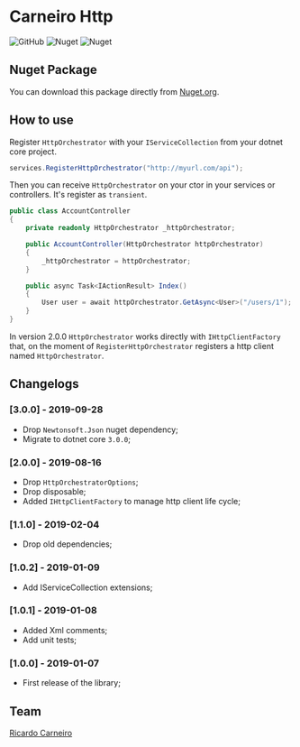 # Carneiro Http

![GitHub](https://img.shields.io/github/license/rjcarneiro/Carneiro.Http?style=flat-square) ![Nuget](https://img.shields.io/nuget/v/Carneiro.Http?style=flat-square) ![Nuget](https://img.shields.io/nuget/dt/Carneiro.Http?style=flat-square)

## Nuget Package

You can download this package directly from [Nuget.org](https://www.nuget.org/packages/Carneiro.Http).

## How to use

Register `HttpOrchestrator` with your `IServiceCollection` from your dotnet core project.

```csharp
services.RegisterHttpOrchestrator("http://myurl.com/api");
```

Then you can receive `HttpOrchestrator` on your ctor in your services or controllers. It's register as `transient`.

```csharp
public class AccountController
{
    private readonly HttpOrchestrator _httpOrchestrator;

    public AccountController(HttpOrchestrator httpOrchestrator)
    {
        _httpOrchestrator = httpOrchestrator;
    }

    public async Task<IActionResult> Index()
    {
        User user = await httpOrchestrator.GetAsync<User>("/users/1");
    }
}
```

In version 2.0.0 `HttpOrchestrator` works directly with `IHttpClientFactory` that, on the moment of `RegisterHttpOrchestrator` registers a http client named `HttpOrchestrator`.

## Changelogs

### [3.0.0] - 2019-09-28

- Drop `Newtonsoft.Json` nuget dependency;
- Migrate to dotnet core `3.0.0`;

### [2.0.0] - 2019-08-16

- Drop `HttpOrchestratorOptions`;
- Drop disposable;
- Added `IHttpClientFactory` to manage http client life cycle;

### [1.1.0] - 2019-02-04

- Drop old dependencies;

### [1.0.2] - 2019-01-09

- Add IServiceCollection extensions;

### [1.0.1] - 2019-01-08

- Added Xml comments;
- Add unit tests;

### [1.0.0] - 2019-01-07

- First release of the library;

## Team

[Ricardo Carneiro](https://github.com/rjcarneiro/)